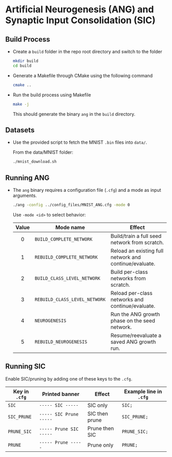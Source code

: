 # Artificial Neurogenesis (ANG) and Synaptic Input Consolidation (SIC) 

## Build Process

* Create a `build` folder in the repo root directory and switch to the folder

    ```bash
    mkdir build
    cd build
    ```

* Generate a Makefile through CMake using the following command

    ```bash
    cmake ..
    ```

* Run the build process using Makefile

    ```bash
    make -j
    ```
    This should generate the binary `ang` in the `build` directory.

## Datasets

* Use the provided script to fetch the MNIST `.bin` files into `data/`.

  From the data/MNIST folder:

  ```bash
  ./mnist_download.sh
  ```

## Running ANG

* The `ang` binary requires a configuration file (`.cfg`) and a mode as input arguments.

  ```bash
  ./ang -config ../config_files/MNIST_ANG.cfg -mode 0
  ```

  Use `-mode <id>` to select behavior:

  | Value | Mode name          | Effect            |
  |:----: |-------------------------|-------------------|
  | 0     | `BUILD_COMPLETE_NETWORK`       | Build/train a full seed network from scratch.          |
  | 1     | `REBUILD_COMPLETE_NETWORK` | Reload an existing full network and continue/evaluate.    |
  | 2     | `BUILD_CLASS_LEVEL_NETWORK` | Build per-class networks from scratch.    |
  | 3     | `REBUILD_CLASS_LEVEL_NETWORK`     | Reload per-class networks and continue/evaluate.        |
  | 4     | `NEUROGENESIS`     | Run the ANG growth phase on the seed network.        |
  | 5     | `REBUILD_NEUROGENESIS`     | Resume/reevaluate a saved ANG growth run.        |

## Running SIC

Enable SIC/pruning by adding one of these keys to the `.cfg`.

| Key in `.cfg`  | Printed banner            | Effect            | Example line in `.cfg` |
|---|---|---|---|
| `SIC`          | `----- SIC -----`         | SIC only          | `SIC;`               |
| `SIC_PRUNE`    | `----- SIC Prune -----`   | SIC then prune    | `SIC_PRUNE;`         |
| `PRUNE_SIC`    | `----- Prune SIC -----`   | Prune then SIC    | `PRUNE_SIC;`         |
| `PRUNE`        | `----- Prune -----`       | Prune only        | `PRUNE;`             |
